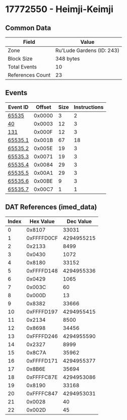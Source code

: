 # 17772550 - Heimji-Keimji

## Common Data

| Field            | Value                     |
|------------------|---------------------------|
| Zone             | Ru'Lude Gardens (ID: 243) |
| Block Size       | 348 bytes                 |
| Total Events     | 10                        |
| References Count | 23                        |

## Events

| Event ID                | Offset   |   Size |   Instructions |
|-------------------------|----------|--------|----------------|
| [65535](./65535.md)     | 0x0000   |      3 |              2 |
| [40](./40.md)           | 0x0003   |     12 |              3 |
| [131](./131.md)         | 0x000F   |     12 |              3 |
| [65535.1](./65535.1.md) | 0x001B   |     67 |             18 |
| [65535.2](./65535.2.md) | 0x005E   |     19 |              3 |
| [65535.3](./65535.3.md) | 0x0071   |     19 |              3 |
| [65535.4](./65535.4.md) | 0x0084   |     29 |              3 |
| [65535.5](./65535.5.md) | 0x00A1   |     29 |              3 |
| [65535.6](./65535.6.md) | 0x00BE   |      9 |              3 |
| [65535.7](./65535.7.md) | 0x00C7   |      1 |              1 |

## DAT References (imed_data)

|   Index | Hex Value   |   Dec Value |
|---------|-------------|-------------|
|       0 | 0x8107      |       33031 |
|       1 | 0xFFFFD0CF  |  4294955215 |
|       2 | 0x2133      |        8499 |
|       3 | 0x0430      |        1072 |
|       4 | 0x8180      |       33152 |
|       5 | 0xFFFFD148  |  4294955336 |
|       6 | 0x0429      |        1065 |
|       7 | 0x003C      |          60 |
|       8 | 0x000D      |          13 |
|       9 | 0x8382      |       33666 |
|      10 | 0xFFFFD197  |  4294955415 |
|      11 | 0x2134      |        8500 |
|      12 | 0x8698      |       34456 |
|      13 | 0xFFFFD246  |  4294955590 |
|      14 | 0x2327      |        8999 |
|      15 | 0x8C7A      |       35962 |
|      16 | 0xFFFFD171  |  4294955377 |
|      17 | 0x8B6E      |       35694 |
|      18 | 0xFFFFC87E  |  4294953086 |
|      19 | 0x8190      |       33168 |
|      20 | 0xFFFFC847  |  4294953031 |
|      21 | 0x0028      |          40 |
|      22 | 0x002D      |          45 |
